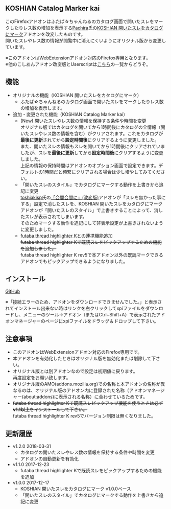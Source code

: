 ## KOSHIAN Catalog Marker kai
このFirefoxアドオンはふたば☆ちゃんねるのカタログ画面で開いたスレをマークしたりレス数の増加を表示する[Pachira](https://addons.mozilla.org/ja/firefox/user/anonymous-a0bba9187b568f98732d22d51c5955a6/)氏の[KOSHIAN 開いたスレをカタログにマーク](https://addons.mozilla.org/ja/firefox/addon/koshian-catalog-marker/)アドオンを改変したものです。  
開いたスレやレス数の情報が閲覧中に消えにくいようにオリジナル版から変更しています。  

※このアドオンはWebExtensionアドオン対応のFirefox専用となります。  
※他のこしあんアドオン改変版とUserscriptは[こちら](https://github.com/akoya-tomo/futaba_auto_reloader_K/wiki/)の一覧からどうぞ。  

## 機能
* オリジナルの機能（KOSHIAN 開いたスレをカタログにマーク）
  - ふたば☆ちゃんねるのカタログ画面で開いたスレをマークしたりレス数の増加を表示します。
* 追加・変更された機能（KOSHIAN Catalog Marker kai）
  - \(New\) 開いたスレやレス数の情報を保持する条件や時間を変更  
    オリジナル版ではカタログを開いてから1時間後にカタログの全情報（開いたスレやレス数の情報を含む）がクリアされます。これをカタログが**最後に更新**されてから**設定時間後**にクリアするように変更しました。  
    また、開いたスレの情報もスレを開いてから1時間後にクリアされていましたが、スレを**最後に更新**してから**設定時間後**にクリアするように変更しました。  
    上記の情報の保持時間はアドオンのオプション画面で設定できます。デフォルトの1時間だと頻繁にクリアされる場合は少し増やしてみてください。  
  - 「開いたスレのスタイル」でカタログにマークする動作を上書きから追記に変更  
    [toshiakisp](https://github.com/toshiakisp)氏の[「合間合間に」\(改変版\)](http://toshiakisp.github.io/akahuku-firefox-sp/#others)アドオンが「スレを無かった事にする」設定で消したスレを、KOSHIAN 開いたスレをカタログにマークアドオンが「開いたスレのスタイル」で上書きすることによって、消したスレが表示されてしまいます。  
    そのためマークする動作を追記にして非表示設定が上書きされないように変更しました。  
  - [futaba thread highlighter K](https://github.com/akoya-tomo/futaba_thread_highlighter_K)との連携機能追加  
    ~~futaba thread highlighter Kで既読スレをピックアップするための機能を追加しました。~~  
    futaba thread highlighter K rev5で本アドオン以外の既読マークできるアドオンでもピックアップできるようになりました。  

## インストール
[GitHub](https://github.com/akoya-tomo/koshian_catalog_marker_kai/releases/download/v1.1.0/koshian_catalog_marker_kai-1.1.0-an.fx.xpi)

※「接続エラーのため、アドオンをダウンロードできませんでした。」と表示されてインストール出来ない時はリンクを右クリックしてxpiファイルをダウンロードし、メニューのツール→アドオン（またはCtrl+Shift+A）で表示されたアドオンマネージャーのページにxpiファイルをドラッグ＆ドロップして下さい。  

## 注意事項
* このアドオンはWebExtensionアドオン対応のFirefox専用です。  
* 本アドオンを有効化したときはオリジナル版を無効化または削除して下さい。  
* オリジナル版とは別アドオンなので設定は初期値に戻ります。  
  再度設定をお願い致します。  
* オリジナル版のAMO\(addons.mozilla.org\)での名称と本アドオンの名称が異なるのは、オリジナル版のアドオン内に登録された名称（アドオンマネージャー\(about:addons\)に表示される名称）に合わせているためです。  
* ~~futaba thread highlighter Kで既読スレピックアップ機能を使うときは必ず**v1.1以上**をインストールして下さい。~~  
  futaba thread highlighter K rev5でバージョン制限は無くなりました。  

## 更新履歴
* v1.2.0 2018-03-31
  - カタログの開いたスレやレス数の情報を保持する条件や時間を変更
  - アドオンの自動更新を有効化
* v1.1.0 2017-12-23
  - futaba thread highlighter Kで既読スレをピックアップするための機能を追加
* v1.0.0 2017-12-17
  - KOSHIAN 開いたスレをカタログにマーク v1.0.0ベース
  - 「開いたスレのスタイル」でカタログにマークする動作を上書きから追記に変更
